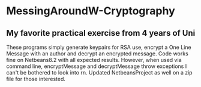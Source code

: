 # MessingAroundW-Cryptography
## My favorite practical exercise from 4 years of Uni

These programs simply generate keypairs for RSA use, encrypt a One Line Message with an author and decrypt an encrypted message.
Code works fine on Netbeans8.2 with all expected results. However, when used via command line, encryptMessage and decryptMessage
throw exceptions I can't be bothered to look into rn.
Updated NetbeansProject as well on a zip file for those interested.
